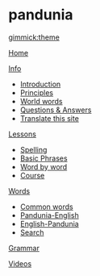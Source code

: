 # pandunia
[gimmick:theme](readable)

[Home](index.md)

[Info]()

  * [Introduction](dunia_baxe.md)
  * [Principles](filsofi.md)
  * [World words](loga.md)
  * [Questions & Answers](kia_i_dap.md)
  * [Translate this site](baxa_do_baxa.md)

[Lessons]()

  * [Spelling](abc.md)
  * [Basic Phrases](fraze.md)
  * [Word by word](loga_na_loga.md)
  * [Course](darse.md)

[Words]()

  * [Common words](putong_loga.md)
  * [Pandunia-English](pandunia-english.md)
  * [English-Pandunia](english-pandunia.md)
  * [Search](tiddly.html)

[Grammar](kanun.md)

[Videos](../pandunia/video.md)


